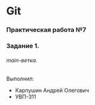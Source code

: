 # Git
### Практическая работа №7
### Задание 1.
###### main-ветка. 
Выполнил:
* Карпушин Андрей Олегович
* УВП-311
